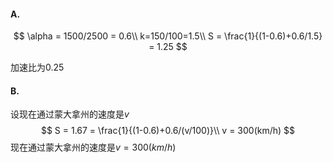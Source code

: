 #### A.

$$
\alpha = 1500/2500 = 0.6\\
k=150/100=1.5\\
S = \frac{1}{(1-0.6)+0.6/1.5} = 1.25
$$

加速比为0.25

#### B.

设现在通过蒙大拿州的速度是$v$
$$
S = 1.67 = \frac{1}{(1-0.6)+0.6/(v/100)}\\
v = 300(km/h)
$$
现在通过蒙大拿州的速度是$v = 300(km/h)$

